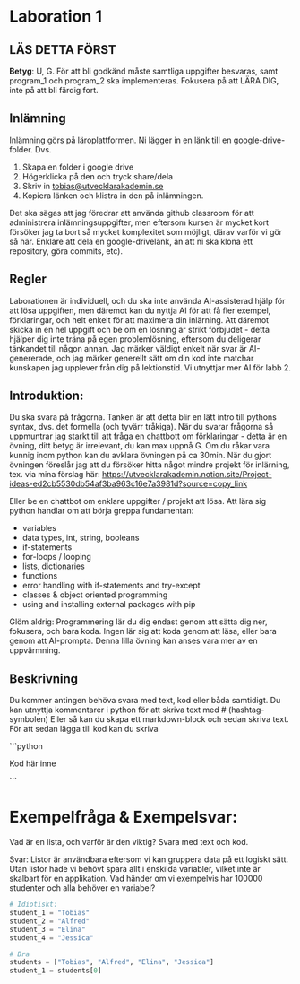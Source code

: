 # Laboration 1

## LÄS DETTA FÖRST

**Betyg**: U, G. För att bli godkänd måste samtliga uppgifter besvaras, samt program_1 och program_2 ska implementeras. Fokusera på att LÄRA DIG, inte på att bli färdig fort.

## Inlämning

Inlämning görs på läroplattformen. Ni lägger in en länk till en google-drive-folder.
Dvs.
1. Skapa en folder i google drive
2. Högerklicka på den och tryck share/dela
3. Skriv in tobias@utvecklarakademin.se 
4. Kopiera länken och klistra in den på inlämningen.

Det ska sägas att jag föredrar att använda github classroom för att administrera inlämningsuppgifter, men eftersom kursen är mycket kort försöker jag ta bort så mycket komplexitet som möjligt, därav varför vi gör så här. Enklare att dela en google-drivelänk, än att ni ska klona ett repository, göra commits, etc).

## Regler

Laborationen är individuell, och du ska inte använda AI-assisterad hjälp för att lösa uppgiften, men däremot kan du nyttja AI för att få fler exempel, förklaringar, och helt enkelt för att maximera din inlärning. Att däremot skicka in en hel uppgift och be om en lösning är strikt förbjudet - detta hjälper dig inte träna på egen problemlösning, eftersom du deligerar tänkandet till någon annan. Jag märker väldigt enkelt när svar är AI-genererade, och jag märker generellt sätt om din kod inte matchar kunskapen jag upplever från dig på lektionstid. Vi utnyttjar mer AI för labb 2.

## Introduktion:

Du ska svara på frågorna. Tanken är att detta blir en lätt intro till pythons syntax, dvs. det formella (och tyvärr tråkiga).
När du svarar frågorna så uppmuntrar jag starkt till att fråga en chattbott om förklaringar - detta är en övning, ditt betyg är irrelevant, du kan max uppnå G.
Om du råkar vara kunnig inom python kan du avklara övningen på ca 30min.
När du gjort övningen föreslår jag att du försöker hitta något mindre projekt för inlärning, tex. via mina förslag här:
https://utvecklarakademin.notion.site/Project-ideas-ed2cb5530db54af3ba963c16e7a3981d?source=copy_link

Eller be en chattbot om enklare uppgifter / projekt att lösa.
Att lära sig python handlar om att börja greppa fundamentan:
- variables
- data types, int, string, booleans
- if-statements
- for-loops / looping
- lists, dictionaries
- functions
- error handling with if-statements and try-except
- classes & object oriented programming
- using and installing external packages with pip

Glöm aldrig: Programmering lär du dig endast genom att sätta dig ner, fokusera, och bara koda. Ingen lär sig att koda genom att läsa, eller bara genom att AI-prompta. Denna lilla övning kan anses vara mer av en uppvärmning.

## Beskrivning
Du kommer antingen behöva svara med text, kod eller båda samtidigt.
Du kan utnyttja kommentarer i python för att skriva text med # (hashtag-symbolen)
Eller så kan du skapa ett markdown-block och sedan skriva text.
För att sedan lägga till kod kan du skriva

\```python

Kod här inne

\```

# Exempelfråga & Exempelsvar:

Vad är en lista, och varför är den viktig? Svara med text och kod.

Svar:
Listor är användbara eftersom vi kan gruppera data på ett logiskt sätt. Utan listor hade vi behövt spara allt i enskilda variabler, vilket inte är skalbart för en applikation. Vad händer om vi exempelvis har 100000 studenter och alla behöver en variabel?

```python
# Idiotiskt:
student_1 = "Tobias"
student_2 = "Alfred"
student_3 = "Elina"
student_4 = "Jessica"

# Bra
students = ["Tobias", "Alfred", "Elina", "Jessica"]
student_1 = students[0]
```
